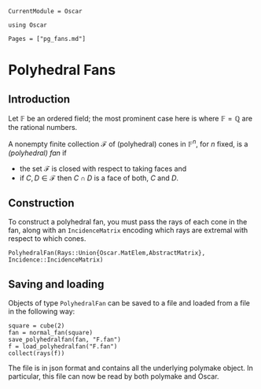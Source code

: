 ```@meta
CurrentModule = Oscar
```

```@setup oscar
using Oscar
```

```@contents
Pages = ["pg_fans.md"]
```

# Polyhedral Fans

## Introduction

Let $\mathbb{F}$ be an ordered field; the most prominent case here is where
$\mathbb{F}=\mathbb{Q}$ are the rational numbers.

A nonempty finite collection $\mathcal{F}$ of (polyhedral) cones in
$\mathbb{F}^n$, for $n$ fixed, is a *(polyhedral) fan* if

- the set $\mathcal{F}$ is closed with respect to taking faces and
- if $C,D\in\mathcal{F}$ then $C\cap D$ is a face of both, $C$ and $D$.

## Construction

To construct a polyhedral fan, you must pass the rays of each cone in the fan,
along with an `IncidenceMatrix` encoding which rays are extremal with respect
to which cones.

```@docs
PolyhedralFan(Rays::Union{Oscar.MatElem,AbstractMatrix}, Incidence::IncidenceMatrix)
```

## Saving and loading

Objects of type `PolyhedralFan` can be saved to a file and loaded from a file
in the following way:
```@repl oscar
square = cube(2)
fan = normal_fan(square)
save_polyhedralfan(fan, "F.fan")
f = load_polyhedralfan("F.fan")
collect(rays(f))
```
The file is in json format and contains all the underlying polymake object. In
particular, this file can now be read by both polymake and Oscar.
